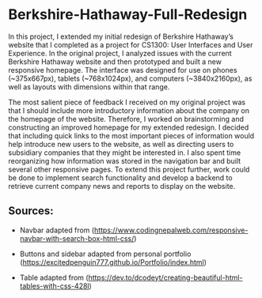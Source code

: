 # Berkshire-Hathaway-Full-Redesign

In this project, I extended my initial redesign of Berkshire Hathaway’s website that I completed as a project for CS1300: User Interfaces and User Experience. In the original project, I analyzed issues with the current Berkshire Hathaway website and then prototyped and built a new responsive homepage. The interface was designed for use on phones (~375x667px), tablets (~768x1024px), and computers (~3840x2160px), as well as layouts with dimensions within that range. 

The most salient piece of feedback I received on my original project was that I should include more introductory information about the company on the homepage of the website. Therefore, I worked on brainstorming and constructing an improved homepage for my extended redesign. I decided that including quick links to the most important pieces of information would help introduce new users to the website, as well as directing users to subsidiary companies that they might be interested in. I also spent time reorganizing how information was stored in the navigation bar and built several other responsive pages. To extend this project further, work could be done to implement search functionality and develop a backend to retrieve current company news and reports to display on the website.

## Sources:

- Navbar adapted from (https://www.codingnepalweb.com/responsive-navbar-with-search-box-html-css/)

- Buttons and sidebar adapted from personal portfolio (https://excitedpenguin777.github.io/Portfolio/index.html)

- Table adapted from  (https://dev.to/dcodeyt/creating-beautiful-html-tables-with-css-428l)